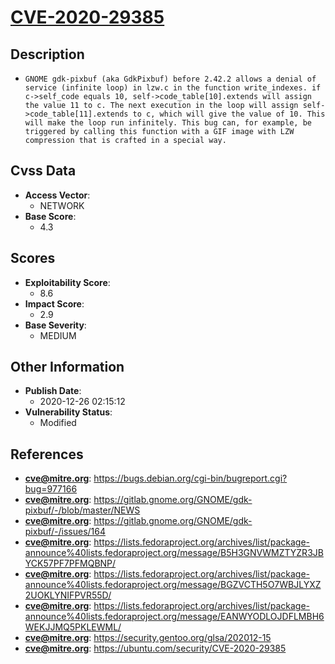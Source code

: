 
# [CVE-2020-29385](https://cve.mitre.org/cgi-bin/cvename.cgi?name=CVE-2020-29385)

## Description

- `GNOME gdk-pixbuf (aka GdkPixbuf) before 2.42.2 allows a denial of service (infinite loop) in lzw.c in the function write_indexes. if c->self_code equals 10, self->code_table[10].extends will assign the value 11 to c. The next execution in the loop will assign self->code_table[11].extends to c, which will give the value of 10. This will make the loop run infinitely. This bug can, for example, be triggered by calling this function with a GIF image with LZW compression that is crafted in a special way.`

## Cvss Data

- **Access Vector**:
  - NETWORK
- **Base Score**:
  - 4.3

## Scores

- **Exploitability Score**:
  - 8.6
- **Impact Score**:
  - 2.9
- **Base Severity**:
  - MEDIUM

## Other Information

- **Publish Date**:
  - 2020-12-26 02:15:12
- **Vulnerability Status**:
  - Modified

## References

- **cve@mitre.org**: https://bugs.debian.org/cgi-bin/bugreport.cgi?bug=977166
- **cve@mitre.org**: https://gitlab.gnome.org/GNOME/gdk-pixbuf/-/blob/master/NEWS
- **cve@mitre.org**: https://gitlab.gnome.org/GNOME/gdk-pixbuf/-/issues/164
- **cve@mitre.org**: https://lists.fedoraproject.org/archives/list/package-announce%40lists.fedoraproject.org/message/B5H3GNVWMZTYZR3JBYCK57PF7PFMQBNP/
- **cve@mitre.org**: https://lists.fedoraproject.org/archives/list/package-announce%40lists.fedoraproject.org/message/BGZVCTH5O7WBJLYXZ2UOKLYNIFPVR55D/
- **cve@mitre.org**: https://lists.fedoraproject.org/archives/list/package-announce%40lists.fedoraproject.org/message/EANWYODLOJDFLMBH6WEKJJMQ5PKLEWML/
- **cve@mitre.org**: https://security.gentoo.org/glsa/202012-15
- **cve@mitre.org**: https://ubuntu.com/security/CVE-2020-29385

